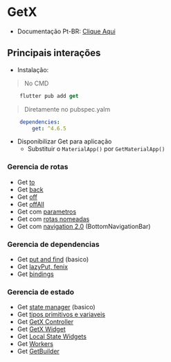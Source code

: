 # GetX

- Documentação Pt-BR: [Clique Aqui](https://github.com/jonataslaw/getx/blob/master/README.pt-br.md)

## Principais interações
- Instalação:
> No CMD
```dart
    flutter pub add get
```
> Diretamente no pubspec.yalm
```yaml
    dependencies:
        get: ^4.6.5
```
- Disponibilizar Get para aplicação
    - Substituir o `MaterialApp()` por `GetMaterialApp()`

### Gerencia de rotas
- Get [to](./Rotas/To.md)
- Get [back](./Rotas/Back.md)
- Get [off](./Rotas/Off.md)
- Get [offAll](./Rotas/OffAll.md)
- Get com [parametros](./Rotas/Enviando_Paramentros.md)
- Get com [rotas nomeadas](./Rotas/Rotas_Nomeadas.md)
- Get com [navigation 2.0](./Rotas/Navigation20.md) (BottomNavigationBar)

### Gerencia de dependencias
- Get [put and find](./GerenciamentoDeDependencias/basico_put_find.md) (basico)
- Get [lazyPut, fenix](./GerenciamentoDeDependencias/lazyput_fenix.md)
- Get [bindings](./GerenciamentoDeDependencias/Bindings/Descricao.md)

### Gerencia de estado
- Get [state manager](./GerenciamentoDeEstado/basico_state_manager.md) (basico)
- Get [tipos primitivos e variaveis](./GerenciamentoDeEstado/tipos_primitivos_variaveis.md)
- Get [GetX Controller](./GerenciamentoDeEstado/getx_controller.md)
- Get [GetX Widget](./GerenciamentoDeEstado/getx_widget.md)
- Get [Local State Widgets](./GerenciamentoDeEstado/local_state.md)
- Get [Workers](./GerenciamentoDeEstado/workers.md)
- Get [GetBuilder](./GerenciamentoDeEstado/getbuilder.md)